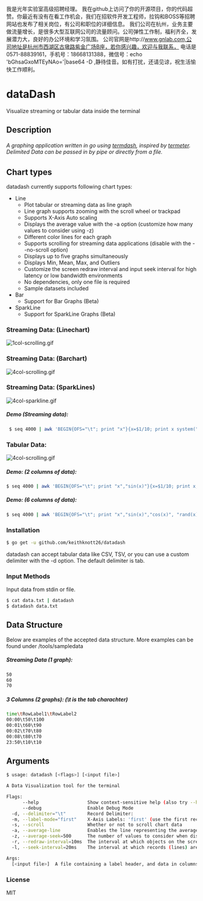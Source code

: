 我是光年实验室高级招聘经理。
我在github上访问了你的开源项目，你的代码超赞。你最近有没有在看工作机会，我们在招软件开发工程师，拉钩和BOSS等招聘网站也发布了相关岗位，有公司和职位的详细信息。
我们公司在杭州，业务主要做流量增长，是很多大型互联网公司的流量顾问。公司弹性工作制，福利齐全，发展潜力大，良好的办公环境和学习氛围。
公司官网是http://www.gnlab.com,公司地址是杭州市西湖区古墩路紫金广场B座，若你感兴趣，欢迎与我联系，
电话是0571-88839161，手机号：18668131388，微信号：echo 'bGhsaGxoMTEyNAo='|base64 -D ,静待佳音。如有打扰，还请见谅，祝生活愉快工作顺利。

# dataDash
Visualize streaming or tabular data inside the terminal

## Description

###### A graphing application written in go using <a href="https://github.com/mum4k/termdash">termdash</a>, inspired by <a href="https://github.com/atsaki/termeter">termeter</a>. Delimited Data can be passed in by pipe or directly from a file.

## Chart types
datadash currently supports following chart types:

* Line
  * Plot tabular or streaming data as line graph
  * Line graph supports zooming with the scroll wheel or trackpad
  * Supports X-Axis Auto scaling
  * Displays the average value with the -a option (customize how many values to consider using -z)
  * Different color lines for each graph
  * Supports scrolling for streaming data applications (disable with the --no-scroll option)
  * Displays up to five graphs simultaneously
  * Displays Min, Mean, Max, and Outliers
  * Customize the screen redraw interval and input seek interval for high latency or low bandwidth environments
  * No dependencies, only one file is required
  * Sample datasets included
* Bar
  * Support for Bar Graphs (Beta)
* SparkLine
  * Support for SparkLine Graphs (Beta)

### Streaming Data: (Linechart)
<img src="https://github.com/keithknott26/datadash/blob/master/images/1col-scrolling.gif?raw=true" alt="1col-scrolling.gif" border="0">

### Streaming Data: (Barchart)
<img src="https://github.com/keithknott26/datadash/blob/master/images/4col-barchart.gif?raw=true" alt="4col-scrolling.gif" border="0">

### Streaming Data: (SparkLines)
<img src="https://github.com/keithknott26/datadash/blob/master/images/4col-sparkline.gif?raw=true" alt="4col-sparkline.gif" border="0">

##### Demo (Streaming data):
```bash
 $ seq 4000 | awk 'BEGIN{OFS="\t"; print "x"}{x=$1/10; print x system("sleep 0.02")}'  | ./datadash --label-mode time
```

### Tabular Data:
<img src="https://github.com/keithknott26/datadash/blob/master/images/4col-scrolling.gif?raw=true" alt="4col-scrolling.gif" border="0">

##### Demo: (2 columns of data):
 ```bash
$ seq 4000 | awk 'BEGIN{OFS="\t"; print "x","sin(x)"}{x=$1/10; print x,sin(x); system("sleep 0.02")}'  | ./datadash --label-mode time
```

##### Demo: (6 columns of data):
```bash
$ seq 4000 | awk 'BEGIN{OFS="\t"; print "x","sin(x)","cos(x)", "rand(x)", "rand(x)", "rand(x)"}{x=$1/10; print x,sin(x),cos(x),rand(x),rand(x),rand(x); system("sleep 0.02")}'  | ./datadash
```

### Installation
```bash
$ go get -u github.com/keithknott26/datadash
```
datadash can accept tabular data like CSV, TSV, or you can use a custom delimiter with the -d option. The default delimiter is tab.

### Input Methods
Input data from stdin or file.
```bash
$ cat data.txt | datadash
$ datadash data.txt
```

## Data Structure
Below are examples of the accepted data structure. More examples can be found under /tools/sampledata

##### Streaming Data (1 graph):
```bash
50
60
70
```

##### 3 Columns (2 graphs): (\t is the tab charachter)
```bash
time\tRowLabel1\tRowLabel2
00:00\t50\t100
00:01\t60\t90
00:02\t70\t80
00:08\t80\t70
23:50\t10\t10
```

## Arguments

```bash
$ usage: datadash [<flags>] [<input file>]

A Data Visualization tool for the terminal

Flags:
      --help                  Show context-sensitive help (also try --help-long and --help-man).
      --debug                 Enable Debug Mode
  -d, --delimiter="\t"        Record Delimiter:
  -m, --label-mode="first"    X-Axis Labels: 'first' (use the first record in the column) or 'time' (use the current time)
  -s, --scroll                Whether or not to scroll chart data
  -a, --average-line          Enables the line representing the average of values
  -z, --average-seek=500      The number of values to consider when displaying the average line: (50,100,500...)
  -r, --redraw-interval=10ms  The interval at which objects on the screen are redrawn: (100ms,250ms,1s,5s..)
  -l, --seek-interval=20ms    The interval at which records (lines) are read from the datasource: (100ms,250ms,1s,5s..)

Args:
  [<input file>]  A file containing a label header, and data in columns separated by delimiter 'd'. Data piped from Stdin uses the same format
```
### License
MIT
